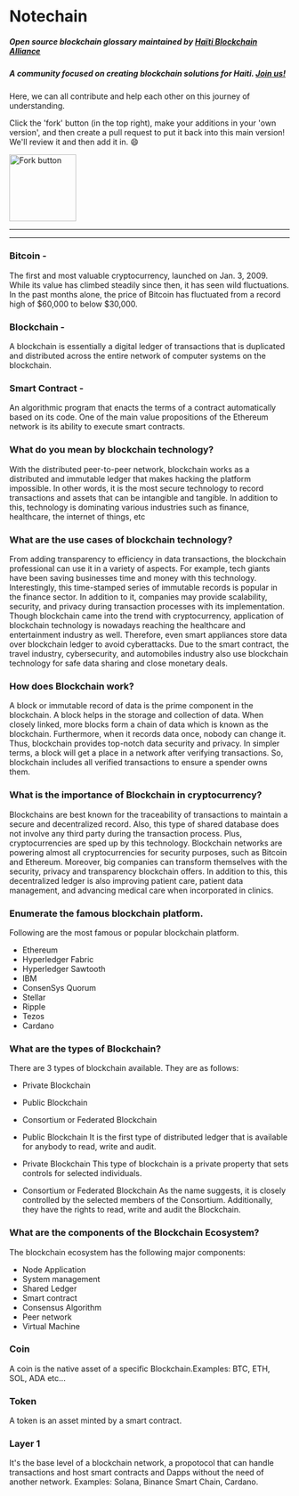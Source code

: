 # Notechain
##### Open source blockchain glossary maintained by [Haïti Blockchain Alliance](https://twitter.com/blockchainhaiti) 
##### A community focused on creating blockchain solutions for Haiti. [Join us!](https://discord.gg/TvVvsPwKgn)

Here, we can all contribute and help each other on this journey of understanding.




Click the 'fork' button (in the top right), make your additions in your 'own version', and then create a pull request to put it back into this main version! We'll review it and then add it in. 😄




<img width="120" alt="Fork button" src="https://user-images.githubusercontent.com/67593261/148640171-aee6397f-1b15-46a5-8df6-56c0f48b2395.png">




---



---


### Bitcoin -
The first and most valuable cryptocurrency, launched on Jan. 3, 2009. While its value has climbed steadily since then, it has seen wild fluctuations. In the past months alone, the price of Bitcoin has fluctuated from a record high of $60,000 to below $30,000.

### Blockchain -
A blockchain is essentially a digital ledger of transactions that is duplicated and distributed across the entire network of computer systems on the blockchain.

### Smart Contract -
An algorithmic program that enacts the terms of a contract automatically based on its code. One of the main value propositions of the Ethereum network is its ability to execute smart contracts. 

### What do you mean by blockchain technology? 
With the distributed peer-to-peer network, blockchain works as a distributed and immutable ledger that makes hacking the platform impossible. In other words, it is the most secure technology to record transactions and assets that can be intangible and tangible. In addition to this, technology is dominating various industries such as finance, healthcare, the internet of things, etc

### What are the use cases of blockchain technology? 
From adding transparency to efficiency in data transactions, the blockchain professional can use it in a variety of aspects. For example, tech giants have been saving businesses time and money with this technology. Interestingly, this time-stamped series of immutable records is popular in the finance sector. In addition to it, companies may provide scalability, security, and privacy during transaction processes with its implementation. Though blockchain came into the trend with cryptocurrency, application of blockchain technology is nowadays reaching the healthcare and entertainment industry as well. Therefore, even smart appliances store data over blockchain ledger to avoid cyberattacks. Due to the smart contract, the travel industry, cybersecurity, and automobiles industry also use blockchain technology for safe data sharing and close monetary deals.

### How does Blockchain work?
A block or immutable record of data is the prime component in the blockchain. A block helps in the storage and collection of data. When closely linked, more blocks form a chain of data which is known as the blockchain. Furthermore, when it records data once, nobody can change it. Thus, blockchain provides top-notch data security and privacy. In simpler terms, a block will get a place in a network after verifying transactions. So, blockchain includes all verified transactions to ensure a spender owns them.

### What is the importance of Blockchain in cryptocurrency?
Blockchains are best known for the traceability of transactions to maintain a secure and decentralized record. Also, this type of shared database does not involve any third party during the transaction process. Plus, cryptocurrencies are sped up by this technology. Blockchain networks are powering almost all cryptocurrencies for security purposes, such as Bitcoin and Ethereum. Moreover, big companies can transform themselves with the security, privacy and transparency blockchain offers. In addition to this, this decentralized ledger is also improving patient care, patient data management, and advancing medical care when incorporated in clinics.

### Enumerate the famous blockchain platform. 
Following are the most famous or popular blockchain platform.
- Ethereum
- Hyperledger Fabric
- Hyperledger Sawtooth
- IBM
- ConsenSys Quorum
- Stellar
- Ripple
- Tezos
- Cardano

### What are the types of Blockchain?
There are 3 types of blockchain available. They are as follows:
- Private Blockchain
- Public Blockchain
- Consortium or Federated Blockchain

- Public Blockchain
It is the first type of distributed ledger that is available for anybody to read, write and audit.

- Private Blockchain
This type of blockchain is a private property that sets controls for selected individuals.

- Consortium or Federated Blockchain
As the name suggests, it is closely controlled by the selected members of the Consortium. Additionally, they have the rights to read, write and audit the Blockchain.

### What are the components of the Blockchain Ecosystem?
The blockchain ecosystem has the following major components:
- Node Application
- System management
- Shared Ledger
- Smart contract
- Consensus Algorithm
- Peer network
- Virtual Machine

### Coin
A coin is the native asset of a specific Blockchain.Examples: BTC, ETH, SOL, ADA etc...

### Token
A token is an asset minted by a smart contract.

### Layer 1
It's the base level of a blockchain network, a propotocol that can handle transactions and host smart contracts and Dapps without the need of another network. Examples: Solana, Binance Smart Chain, Cardano.

